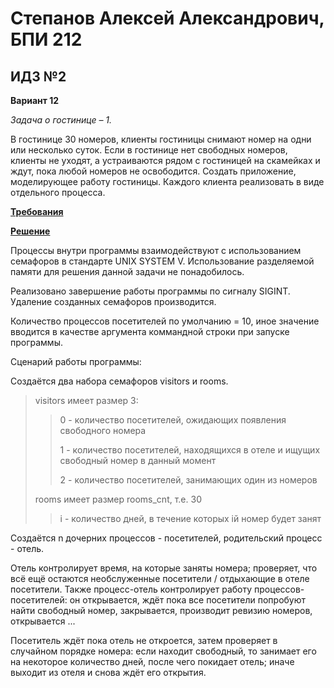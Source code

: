 # Степанов Алексей Александрович, БПИ 212
## ИДЗ №2

**Вариант 12**

*Задача о гостинице – 1.*

В гостинице 30 номеров, клиенты гостиницы снимают номер на одни или несколько
суток. Если в гостинице нет свободных номеров, клиенты не уходят, а устраиваются
рядом с гостиницей на скамейках и ждут, пока любой номеров не освободится.
Создать приложение, моделирующее работу гостиницы. Каждого клиента реализовать
в виде отдельного процесса.

[**Требования**](requirements.md)

[**Решение**](main.c)

Процессы внутри программы взаимодействуют с использованием семафоров в стандарте UNIX SYSTEM V.
Использование разделяемой памяти для решения данной задачи не понадобилось.

Реализовано завершение работы программы по сигналу SIGINT. Удаление созданных семафоров производится.

Количество процессов посетителей по умолчанию = 10, иное значение вводится в качестве аргумента коммандной строки при запуске программы.

Сценарий работы программы:

Создаётся два набора семафоров visitors и rooms.

> visitors имеет размер 3:
>
>> 0 - количество посетителей, ожидающих появления свободного номера
>>
>> 1 - количество посетителей, находящихся в отеле и ищущих свободный номер в данный момент
>>
>> 2 - количество посетителей, занимающих один из номеров
>
> rooms имеет размер rooms_cnt, т.е. 30
>
>> i - количество дней, в течение которых iй номер будет занят

Создаётся n дочерних процессов - посетителей, родительский процесс - отель.

Отель контролирует время, на которые заняты номера; проверяет, что всё ещё остаются необслуженные посетители / отдыхающие в отеле посетители. 
Также процесс-отель контролирует работу процессов-посетителей: он открывается, ждёт пока все посетители попробуют найти свободный номер, закрывается, производит ревизию номеров, открывается ...

Посетитель ждёт пока отель не откроется, затем проверяет в случайном порядке номера: если находит свободный, то занимает его на некоторое количество дней, после чего покидает отель; иначе выходит из отеля и снова ждёт его открытия.